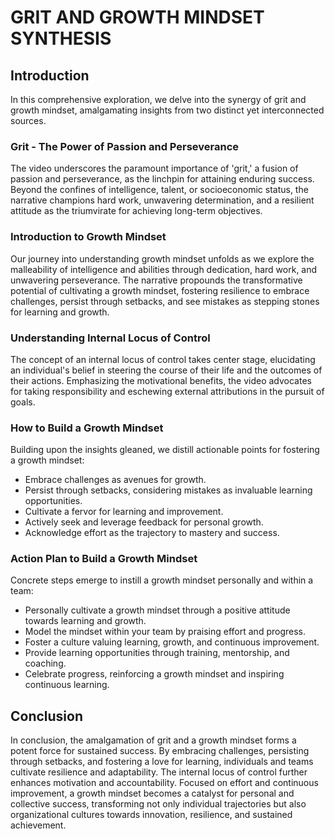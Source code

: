# GRIT AND GROWTH MINDSET SYNTHESIS

## Introduction
In this comprehensive exploration, we delve into the synergy of grit and growth mindset, amalgamating insights from two distinct yet interconnected sources.

### Grit - The Power of Passion and Perseverance
The video underscores the paramount importance of 'grit,' a fusion of passion and perseverance, as the linchpin for attaining enduring success. Beyond the confines of intelligence, talent, or socioeconomic status, the narrative champions hard work, unwavering determination, and a resilient attitude as the triumvirate for achieving long-term objectives.

### Introduction to Growth Mindset
Our journey into understanding growth mindset unfolds as we explore the malleability of intelligence and abilities through dedication, hard work, and unwavering perseverance. The narrative propounds the transformative potential of cultivating a growth mindset, fostering resilience to embrace challenges, persist through setbacks, and see mistakes as stepping stones for learning and growth.

### Understanding Internal Locus of Control
The concept of an internal locus of control takes center stage, elucidating an individual's belief in steering the course of their life and the outcomes of their actions. Emphasizing the motivational benefits, the video advocates for taking responsibility and eschewing external attributions in the pursuit of goals.

### How to Build a Growth Mindset
Building upon the insights gleaned, we distill actionable points for fostering a growth mindset:
- Embrace challenges as avenues for growth.
- Persist through setbacks, considering mistakes as invaluable learning opportunities.
- Cultivate a fervor for learning and improvement.
- Actively seek and leverage feedback for personal growth.
- Acknowledge effort as the trajectory to mastery and success.

### Action Plan to Build a Growth Mindset
Concrete steps emerge to instill a growth mindset personally and within a team:
- Personally cultivate a growth mindset through a positive attitude towards learning and growth.
- Model the mindset within your team by praising effort and progress.
- Foster a culture valuing learning, growth, and continuous improvement.
- Provide learning opportunities through training, mentorship, and coaching.
- Celebrate progress, reinforcing a growth mindset and inspiring continuous learning.

## Conclusion
In conclusion, the amalgamation of grit and a growth mindset forms a potent force for sustained success. By embracing challenges, persisting through setbacks, and fostering a love for learning, individuals and teams cultivate resilience and adaptability. The internal locus of control further enhances motivation and accountability. Focused on effort and continuous improvement, a growth mindset becomes a catalyst for personal and collective success, transforming not only individual trajectories but also organizational cultures towards innovation, resilience, and sustained achievement.

